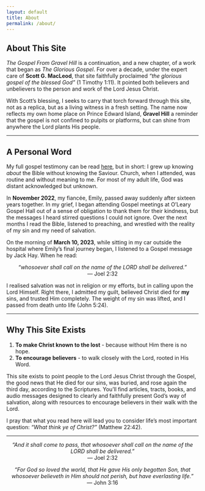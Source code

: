```yaml
---
layout: default
title: About
permalink: /about/
---
```


## About This Site

*The Gospel From Gravel Hill* is a continuation, and a new chapter, of a work that began as *The Glorious Gospel*. For over a decade, under the expert care of **Scott G. MacLeod**, that site faithfully proclaimed *“the glorious gospel of the blessed God”* (1 Timothy 1:11). It pointed both believers and unbelievers to the person and work of the Lord Jesus Christ.

With Scott’s blessing, I seeks to carry that torch forward through this site, not as a replica, but as a living witness in a fresh setting. The name now reflects my own home place on Prince Edward Island, **Gravel Hill** a reminder that the gospel is not confined to pulpits or platforms, but can shine from anywhere the Lord plants His people.

---

## A Personal Word

My full gospel testimony can be read [here](https://heaven4sure.com/my-journey-to-christ-marc-macarthur/), but in short: I grew up knowing *about* the Bible without knowing the Saviour. Church, when I attended, was routine and without meaning to me. For most of my adult life, God was distant acknowledged but unknown.

In **November 2022**, my fiancée, Emily, passed away suddenly after sixteen years together. In my grief, I began attending Gospel meetings at O’Leary Gospel Hall out of a sense of obligation to thank them for their kindness, but the messages I heard stirred questions I could not ignore. Over the next months I read the Bible, listened to preaching, and wrestled with the reality of my sin and my need of salvation.

On the morning of **March 10, 2023**, while sitting in my car outside the hospital where Emily’s final journey began, I listened to a Gospel message by Jack Hay. When he read:

<p style="text-align:center;"><em>“whosoever shall call on the name of the LORD shall be delivered.”</em> <BR> — Joel 2:32</p>

I realised salvation was not in religion or my efforts, but in calling upon the Lord Himself. Right there, I admitted my guilt, believed Christ died for **my** sins, and trusted Him completely. The weight of my sin was lifted, and I passed from death unto life (John 5:24).

---

## Why This Site Exists

1. **To make Christ known to the lost** - because without Him there is no hope.  
2. **To encourage believers** - to walk closely with the Lord, rooted in His Word.

This site exists to point people to the Lord Jesus Christ through the Gospel, the good news that He died for our sins, was buried, and rose again the third day, according to the Scriptures. You’ll find articles, tracts, books, and audio messages designed to clearly and faithfully present God’s way of salvation, along with resources to encourage believers in their walk with the Lord.

I pray that what you read here will lead you to consider life’s most important question: *“What think ye of Christ?”* (Matthew 22:42).

---

<p style="text-align:center;"><em>“And it shall come to pass, that whosoever shall call on the name of the LORD shall be delivered.”</em> <BR> — Joel 2:32</p>

<p style="text-align:center;"><em>“For God so loved the world, that He gave His only begotten Son, that whosoever believeth in Him should not perish, but have everlasting life.”</em> <BR> — John 3:16</p>
